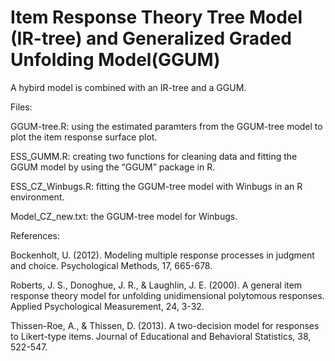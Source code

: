 # Item Response Theory Tree Model (IR-tree) and Generalized Graded Unfolding Model(GGUM)
A hybird model is combined with an IR-tree and a GGUM.

Files: 

GGUM-tree.R: using the estimated paramters from the GGUM-tree model to plot the item response surface plot.

ESS_GUMM.R: creating two functions for cleaning data and fitting the GGUM model by using the “GGUM” package in R.

ESS_CZ_Winbugs.R: fitting the GGUM-tree model with Winbugs in an R environment.

Model_CZ_new.txt: the GGUM-tree model for Winbugs.


References: 

Bockenholt, U. (2012). Modeling multiple response processes in judgment and choice. Psychological Methods, 17, 665-678.

Roberts, J. S., Donoghue, J. R., & Laughlin, J. E. (2000). A general item response theory model for unfolding unidimensional polytomous responses. Applied Psychological Measurement, 24, 3-32.

Thissen-Roe, A., & Thissen, D. (2013). A two-decision model for responses to Likert-type items. Journal of Educational and Behavioral Statistics, 38, 522-547.


